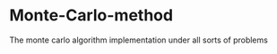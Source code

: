 Monte-Carlo-method
==================

The monte carlo algorithm implementation under all sorts of problems
